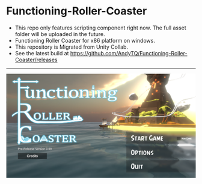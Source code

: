 # Functioning-Roller-Coaster
- This repo only features scripting component right now. The full asset folder will be uploaded in the future.
- Functioning Roller Coaster for x86 platform on windows. 
- This repository is Migrated from Unity Collab. 
- See the latest build at https://github.com/AndyTQ/Functioning-Roller-Coaster/releases
-----------------------------------------------------------------------------------
![alt text](https://github.com/AndyTQ/Functioning-Roller-Coaster/blob/master/docs/Menu.png?raw=true)

